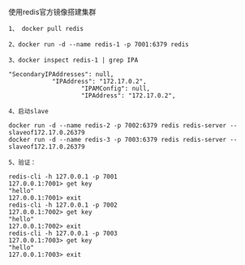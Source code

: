 使用redis官方镜像搭建集群

`1、 docker pull redis`

`2、docker run -d --name redis-1 -p 7001:6379 redis`

`3、docker inspect redis-1 | grep IPA`

```
"SecondaryIPAddresses": null,
            "IPAddress": "172.17.0.2",
                    "IPAMConfig": null,
                    "IPAddress": "172.17.0.2",
```

`4、启动slave`

```
docker run -d --name redis-2 -p 7002:6379 redis redis-server --slaveof172.17.0.26379    
docker run -d --name redis-3 -p 7003:6379 redis redis-server --slaveof172.17.0.26379
```

`5、验证：`

```
redis-cli -h 127.0.0.1 -p 7001
127.0.0.1:7001> get key
"hello"
127.0.0.1:7001> exit
redis-cli -h 127.0.0.1 -p 7002
127.0.0.1:7002> get key
"hello"
127.0.0.1:7002> exit
redis-cli -h 127.0.0.1 -p 7003
127.0.0.1:7003> get key
"hello"
127.0.0.1:7003> exit
```




